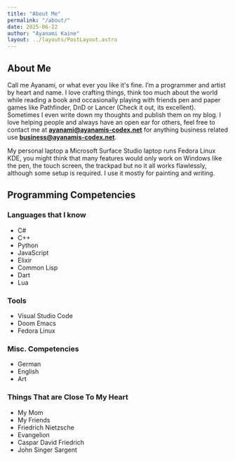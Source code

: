 ```yaml
---
title: "About Me"
permalink: "/about/"
date: 2025-06-22
author: "Ayanami Kaine"
layout: ../layouts/PostLayout.astro
---
```


<div class="about-intro">

<div class="about-text">

## About Me

Call me Ayanami, or what ever you like it's fine. I’m a programmer and artist by heart and name. I love crafting things, think too much about the world while reading a book and occasionally playing with friends pen and paper games like Pathfinder, DnD or Lancer (Check it out, its excellent). Sometimes I even write down my thoughts and publish them on my blog. I love helping people and always have an open ear for others, feel free to contact me at **ayanami@ayanamis-codex.net** for anything business related use **business@ayanamis-codex.net**.

My personal laptop a Microsoft Surface Studio laptop runs Fedora Linux KDE, you might think that many features would only work on Windows like the pen, the touch screen, the trackpad but no it all works flawlessly, although some setup is required. I use it mostly for painting and writing.

## Programming Competencies

### Languages that I know

-   C#
-   C++
-   Python
-   JavaScript
-   Elixir
-   Common Lisp
-   Dart
-   Lua

### Tools

-   Visual Studio Code
-   Doom Emacs
-   Fedora Linux

### Misc. Competencies

-   German
-   English
-   Art

### Things That are Close To My Heart

-   My Mom
-   My Friends
-   Friedrich Nietzsche
-   Evangelion
-   Caspar David Friedrich
-   John Singer Sargent
